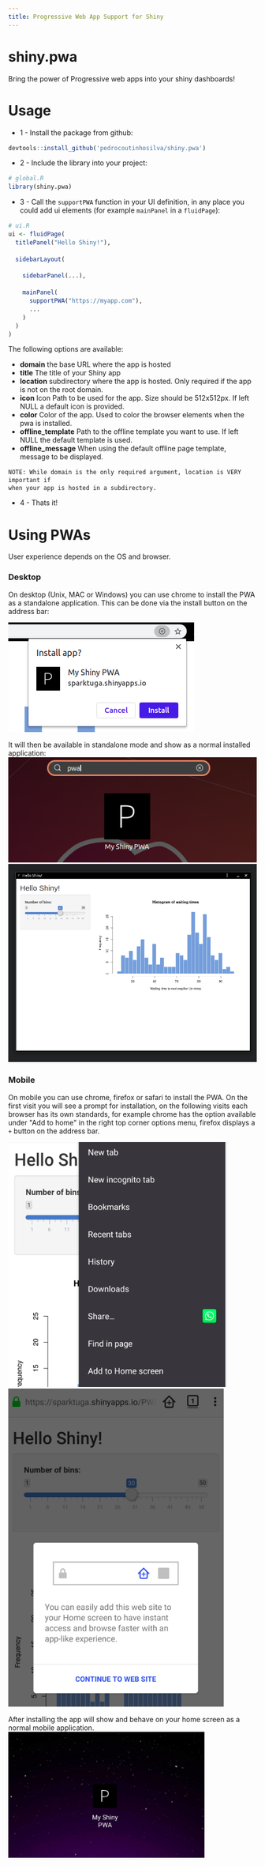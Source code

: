 ```yaml
---
title: Progressive Web App Support for Shiny
---
```


# shiny.pwa
Bring the power of Progressive web apps into your shiny dashboards!

# Usage
 - 1 - Install the package from github:
```R
devtools::install_github('pedrocoutinhosilva/shiny.pwa')
```

 - 2 - Include the library into your project:
```R
# global.R
library(shiny.pwa)
```

 - 3 - Call the `supportPWA` function in your UI definition, in any place you could add ui elements (for example `mainPanel` in a `fluidPage`):
```R
# ui.R
ui <- fluidPage(
  titlePanel("Hello Shiny!"),

  sidebarLayout(

    sidebarPanel(...),

    mainPanel(
      supportPWA("https://myapp.com"),
      ...
    )
  )
)
```
The following options are available:
- **domain** the base URL where the app is hosted
- **title** The title of your Shiny app
- **location** subdirectory where the app is hosted. Only required if the app is not on the root domain.
- **icon** Icon Path to be used for the app. Size should be 512x512px. If left NULL a default icon is provided.
- **color** Color of the app. Used to color the browser elements when the pwa is installed.
- **offline_template** Path to the offline template you want to use. If left NULL the default template is used.
- **offline_message** When using the default offline page template, message to be displayed.
```
NOTE: While domain is the only required argument, location is VERY important if
when your app is hosted in a subdirectory.
```

 - 4 - Thats it!

# Using PWAs
User experience depends on the OS and browser.

### Desktop
On desktop (Unix, MAC or Windows) you can use chrome to install the PWA as a standalone application. This can be done via the install button on the address bar:

![Screenshot](man/figures/chrome-desktop.png)

It will then be available in standalone mode and show as a normal installed application:
![Screenshot](man/figures/installed-desktop.png)
![Screenshot](man/figures/standalone-desktop.png)

### Mobile
On mobile you can use chrome, firefox or safari to install the PWA. On the first visit you will see a prompt for installation, on the following visits each browser has its own standards, for example chrome has the option available under "Add to home" in the right top corner options menu, firefox displays a `+` button on the address bar.

![Screenshot](man/figures/chrome-mobile.png)
![Screenshot](man/figures/firefox-mobile.png)

After installing the app will show and behave on your home screen as a normal mobile application.
![Screenshot](man/figures/installed-mobile.png)
